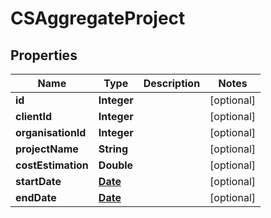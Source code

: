 
# CSAggregateProject

## Properties
Name | Type | Description | Notes
------------ | ------------- | ------------- | -------------
**id** | **Integer** |  |  [optional]
**clientId** | **Integer** |  |  [optional]
**organisationId** | **Integer** |  |  [optional]
**projectName** | **String** |  |  [optional]
**costEstimation** | **Double** |  |  [optional]
**startDate** | [**Date**](Date.md) |  |  [optional]
**endDate** | [**Date**](Date.md) |  |  [optional]



